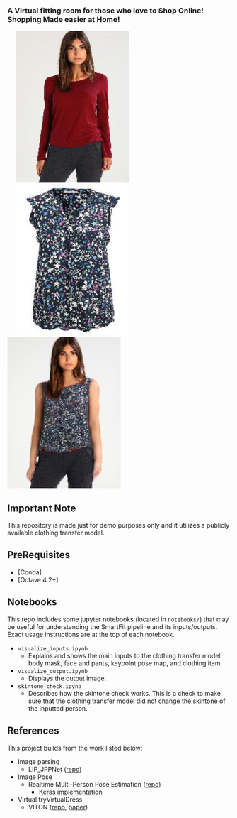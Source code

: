 ### A Virtual fitting room for those who love to Shop Online! Shopping Made easier at Home!

<p float="left">
  <img src="inputs/example_person.jpg" width="256" hspace="20"/>
  <img src="inputs/example_clothing.jpg" width="256" hspace="20"/> 
  <img src="output/example_output.png" width="256"/> 
</p>



## Important Note

This repository is made just for demo purposes only and it utilizes a publicly 
available clothing transfer model.
  
## PreRequisites

* [Conda]
* [Octave 4.2+]


## Notebooks

This repo includes some jupyter notebooks (located in `notebooks/`) that may be useful for understanding the SmartFit pipeline and its inputs/outputs. Exact usage instructions are at the top of each notebook.

* `visualize_inputs.ipynb`
  * Explains and shows the main inputs to the clothing transfer model: body mask, face and pants, keypoint pose map, and clothing item.
* `visualize_output.ipynb`
  * Displays the output image.
* `skintone_check.ipynb`
  * Describes how the skintone check works. This is a check to make sure that the clothing transfer model did not change the skintone of the inputted person.

## References

This project builds from the work listed below:

* Image parsing
  * LIP_JPPNet ([repo](https://github.com/Engineering-Course/LIP_JPPNet))
* Image Pose
  * Realtime Multi-Person Pose Estimation ([repo](https://github.com/ZheC/Realtime_Multi-Person_Pose_Estimation))
    * [Keras implementation](https://github.com/michalfaber/keras_Realtime_Multi-Person_Pose_Estimation)
* Virtual tryVirtualDress
  * VITON ([repo](https://github.com/xthan/VITON), [paper](https://arxiv.org/abs/1711.08447))
